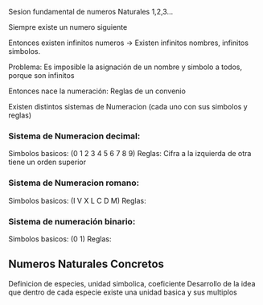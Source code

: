 Sesion fundamental de numeros Naturales 1,2,3...

Siempre existe un numero siguiente

Entonces existen infinitos numeros -> Existen infinitos nombres, infinitos simbolos.

Problema: Es imposible la asignación de un nombre y simbolo a todos, porque son infinitos

Entonces nace la numeración: Reglas de un convenio

Existen distintos sistemas de Numeracion (cada uno con sus simbolos y reglas)

### Sistema de Numeracion decimal:

Simbolos basicos: (0 1 2 3 4 5 6 7 8 9)
Reglas: Cifra a la izquierda de otra tiene un orden superior

### Sistema de Numeracion romano:

Simbolos basicos: (I V X L C D M)
Reglas:  

### Sistema de numeración binario:

Simbolos basicos: (0 1)
Reglas:


## Numeros Naturales Concretos

Definicion de especies, unidad simbolica, coeficiente
Desarrollo de la idea que dentro de cada especie existe una unidad basica y sus multiplos
